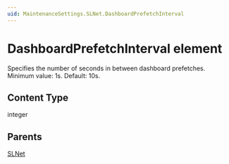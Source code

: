 ```yaml
---
uid: MaintenanceSettings.SLNet.DashboardPrefetchInterval
---
```


# DashboardPrefetchInterval element

Specifies the number of seconds in between dashboard prefetches. Minimum value: 1s. Default: 10s.

## Content Type

integer

## Parents

[SLNet](xref:MaintenanceSettings.SLNet)
